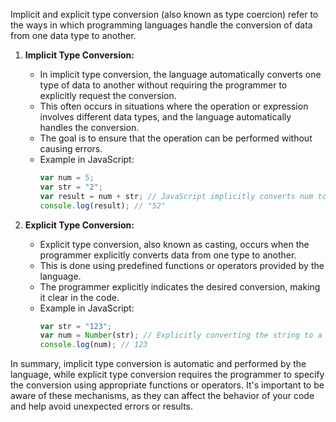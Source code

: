 Implicit and explicit type conversion (also known as type coercion) refer to the ways in which programming languages handle the conversion of data from one data type to another.

1. **Implicit Type Conversion:**

   - In implicit type conversion, the language automatically converts one type of data to another without requiring the programmer to explicitly request the conversion.
   - This often occurs in situations where the operation or expression involves different data types, and the language automatically handles the conversion.
   - The goal is to ensure that the operation can be performed without causing errors.
   - Example in JavaScript:
     ```javascript
     var num = 5;
     var str = "2";
     var result = num + str; // JavaScript implicitly converts num to a string and performs string concatenation
     console.log(result); // "52"
     ```

2. **Explicit Type Conversion:**
   - Explicit type conversion, also known as casting, occurs when the programmer explicitly converts data from one type to another.
   - This is done using predefined functions or operators provided by the language.
   - The programmer explicitly indicates the desired conversion, making it clear in the code.
   - Example in JavaScript:
     ```javascript
     var str = "123";
     var num = Number(str); // Explicitly converting the string to a number using the Number() function
     console.log(num); // 123
     ```

In summary, implicit type conversion is automatic and performed by the language, while explicit type conversion requires the programmer to specify the conversion using appropriate functions or operators. It's important to be aware of these mechanisms, as they can affect the behavior of your code and help avoid unexpected errors or results.
